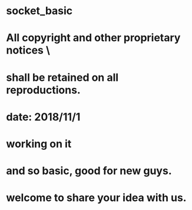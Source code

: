 # socket_basic
# All copyright and other proprietary notices \
# shall be retained on all reproductions.
# date: 2018/11/1
#
# working on it
#
# and so basic, good for new guys.
# welcome to share your idea with us.
